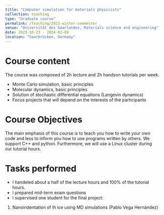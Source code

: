 ```yaml
---
title: "Computer simulation for materials physicists"
collection: teaching
type: "Graduate course"
permalink: /teaching/2023-winter-semmester
venue: "Universität des Saarlandes, Materials science and engineering"
date: 2023-10-23 - 2024-02-09
location: "Saarbrücken, Germany"
---
```


Course content
====

The course was composed of 2h lecture and 2h handson tutorials per week.
- Monte Carlo simulation, basic principles
- Molecular dynamics, basic principles
- Solution of stochastic differential equations (Langevin dynamics)
- Focus projects that will depend on the interests of the participants 


Course Objectives
====

The main emphasis of this course is to teach you how to write your own code and less to inform you how to use programs written by others. We support C++ and python. 
Furthermore, we will use a Linux cluster during our tutorial hours. 


Tasks performed
====
- I handeled about a half of the lecture hours and 100% of the tutorial hours.
- I prepared mid-term exam questions
- I supervised one student for the final project: 
1. Nanoindentation of Ih ice using MD simulations (Pablo Vega Hernández)

